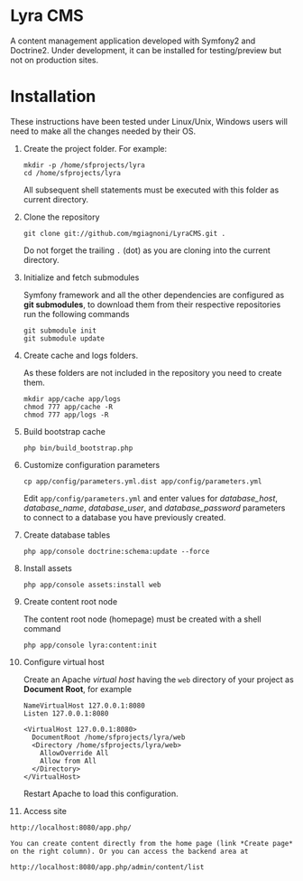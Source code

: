 Lyra CMS
========

A content management application developed with Symfony2 and Doctrine2.
Under development, it can be installed for testing/preview but not on
production sites.

Installation
============

These instructions have been tested under Linux/Unix, Windows users will
need to make all the changes needed by their OS.

1.  Create the project folder. For example:

        mkdir -p /home/sfprojects/lyra
        cd /home/sfprojects/lyra

    All subsequent shell statements must be executed with this folder as
    current directory.

2.  Clone the repository

        git clone git://github.com/mgiagnoni/LyraCMS.git .

    Do not forget the trailing `.` (dot) as you are cloning into the current
    directory.

3.  Initialize and fetch submodules

    Symfony framework and all the other dependencies are configured as
    **git submodules**, to download them from their respective repositories
    run the following commands

        git submodule init
        git submodule update

3.  Create cache and logs folders.

    As these folders are not included in the repository you need to create them.

        mkdir app/cache app/logs
        chmod 777 app/cache -R
        chmod 777 app/logs -R

4.  Build bootstrap cache

        php bin/build_bootstrap.php

5.  Customize configuration parameters

        cp app/config/parameters.yml.dist app/config/parameters.yml

    Edit `app/config/parameters.yml` and enter values for *database_host*,
    *database_name*, *database_user*, and *database_password* parameters to
    connect to a database you have previously created.

6.  Create database tables

        php app/console doctrine:schema:update --force

7.  Install assets

        php app/console assets:install web

8.  Create content root node

    The content root node (homepage) must be created with a shell command

        php app/console lyra:content:init

9.  Configure virtual host

    Create an Apache *virtual host* having the `web` directory of your
    project as **Document Root**, for example

        NameVirtualHost 127.0.0.1:8080
        Listen 127.0.0.1:8080

        <VirtualHost 127.0.0.1:8080>
          DocumentRoot /home/sfprojects/lyra/web
          <Directory /home/sfprojects/lyra/web>
            AllowOverride All
            Allow from All
          </Directory>
        </VirtualHost>

    Restart Apache to load this configuration.

10.  Access site

    http://localhost:8080/app.php/

    You can create content directly from the home page (link *Create page*
    on the right column). Or you can access the backend area at

    http://localhost:8080/app.php/admin/content/list

